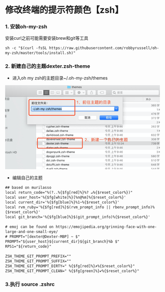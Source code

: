# 修改终端的提示符颜色【zsh】

### 1. 安装oh-my-zsh

安装curl之前可能需要安装brew和git等工具

```text
sh -c "$(curl -fsSL https://raw.githubusercontent.com/robbyrussell/oh-my-zsh/master/tools/install.sh)"
```

### 2. 新建自己的主题dexter.zsh-theme

- 进入oh my zsh的主题目录~/.oh-my-zsh/themes

![](/assets/macbook-终端-提示符颜色-1.png)

- 编辑自己的主题
```text
## based on murilasso
local return_code="%(?..%{$fg[red]%}%? ↵%{$reset_color%})"
local user_host='%{$fg[white]%}[%n@%m]%{$reset_color%}'
local current_dir='%{$fg[blue]%}%1~%{$reset_color%}'
local rvm_ruby='%{$fg[red]%}$(rvm_prompt_info || rbenv_prompt_info)%{$reset_color%}'
local git_branch='%{$fg[blue]%}$(git_prompt_info)%{$reset_color%}'

# emoj can be found on https://emojipedia.org/grinning-face-with-one-large-and-one-small-eye/
# PROMPT="[dexter@Dexter-MBP] ~ $"
PROMPT="${user_host}${current_dir}${git_branch}%b $"
RPS1="${return_code}"

ZSH_THEME_GIT_PROMPT_PREFIX=""
ZSH_THEME_GIT_PROMPT_SUFFIX=""
ZSH_THEME_GIT_PROMPT_DIRTY=" %{$fg[red]%}✗%{$reset_color%}"
ZSH_THEME_GIT_PROMPT_CLEAN=" %{$fg[green]%}✔%{$reset_color%}"
```
### 3.执行 source .zshrc


